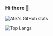 ### Hi there 👋

![Atik's GitHub stats](https://github-readme-stats.vercel.app/api?username=rahman-atik&show_icons=true&theme=radical) 

![Top Langs](https://github-readme-stats.vercel.app/api/top-langs/?username=rahman-atik&exclude_repo=github-readme-stats) 
